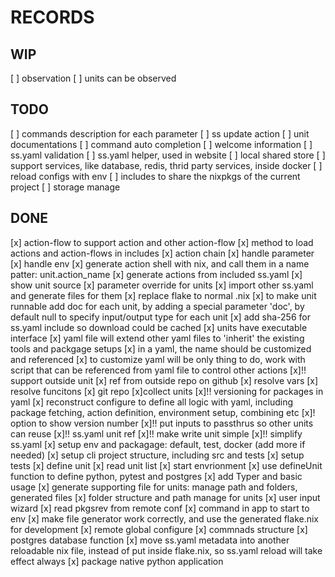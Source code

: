 # RECORDS

## WIP

[ ] observation
[ ] units can be observed

## TODO

[ ] commands description for each parameter
[ ] ss update action
[ ] unit documentations
[ ] command auto completion
[ ] welcome information
[ ] ss.yaml validation
[ ] ss.yaml helper, used in website
[ ] local shared store
[ ] support services, like database, redis, thrid party services, inside docker
[ ] reload configs with env
[ ] includes to share the nixpkgs of the current project
[ ] storage manage

## DONE

[x] action-flow to support action and other action-flow
[x] method to load actions and action-flows in includes
[x] action chain
  [x] handle parameter
  [x] handle env
[x] generate action shell with nix, and call them in a name patter: unit.action_name
[x] generate actions from included ss.yaml
[x] show unit source
[x] parameter override for units
[x] import other ss.yaml and generate files for them
[x] replace flake to normal .nix
[x] to make unit runnable
    add doc for each unit, by adding a special parameter 'doc', by default null
    to specify input/output type for each unit
[x] add sha-256 for ss.yaml include so download could be cached
[x] units have executable interface
[x] yaml file will extend other yaml files to 'inherit' the existing tools and packgage setups
[x] in a yaml, the name should be customized and referenced
[x] to customize yaml will be only thing to do, work with script that can be referenced from yaml file to control other actions
[x]!! support outside unit
[x] ref from outside repo on github
[x] resolve vars
[x] resolve funcitons
  [x] git repo
[x]collect units
[x]!! versioning for packages in yaml
[x] reconstruct configure to define all logic with yaml, including package fetching, action definition, environment setup, combining etc
[x]! option to show version number
[x]!! put inputs to passthrus so other units can reuse
[x]!! ss.yaml unit ref
[x]!! make write unit simple
[x]!! simplify ss.yaml
[x] setup env and packagage: default, test, docker (add more if needed)
[x] setup cli project structure, including src and tests
[x] setup tests
[x] define unit
[x] read unit list
[x] start envrionment
[x] use defineUnit function to define python, pytest and postgres
[x] add Typer and basic usage
[x] generate supporting file for units: manage path and folders, generated files
[x] folder structure and path manage for units
[x] user input wizard
[x] read pkgsrev from remote conf
[x] command in app to start to env
[x] make file generator work correctly, and use the generated flake.nix for development
[x] remote global configure
[x] commnads structure
[x] postgres database function
[x] move ss.yaml metadata into another reloadable nix file, instead of put inside flake.nix, so ss.yaml reload will take effect always
[x] package native python application
